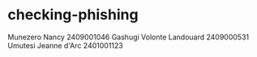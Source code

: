 # checking-phishing
Munezero Nancy 2409001046
Gashugi Volonte Landouard 2409000531
Umutesi Jeanne d'Arc 2401001123

